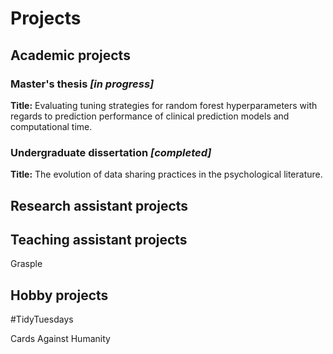# Projects

## Academic projects

### Master's thesis *[in progress]*

**Title:** Evaluating tuning strategies for random forest hyperparameters with regards to prediction performance of clinical prediction models and computational time.

### Undergraduate dissertation *[completed]*

**Title:** The evolution of data sharing practices in the psychological literature.

## Research assistant projects

## Teaching assistant projects

Grasple

## Hobby projects

\#TidyTuesdays

Cards Against Humanity
